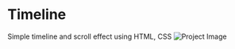# Timeline
Simple timeline and scroll effect using HTML, CSS
<img src="../assets/Timeline.webp" alt="Project Image" />